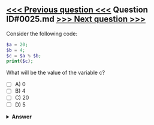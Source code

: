 [<<< Previous question <<<](0024.md)   Question ID#0025.md   [>>> Next question >>>](0026.md)
---

Consider the following code:
```php
$a = 20;
$b = 4;
$c = $a % $b;
print($c);
```
What will be the value of the variable c?

- [ ] A) 0
- [ ] B) 4
- [ ] C) 20
- [ ] D) 5

<details><summary><b>Answer</b></summary>
<p>
  Answer: <strong>A</strong>
</p>
</details>
